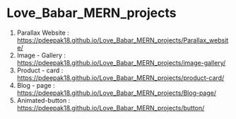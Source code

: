 # Love_Babar_MERN_projects
1. Parallax Website : https://pdeepak18.github.io/Love_Babar_MERN_projects/Parallax_website/
2. Image - Gallery : https://pdeepak18.github.io/Love_Babar_MERN_projects/image-gallery/
3. Product - card : https://pdeepak18.github.io/Love_Babar_MERN_projects/product-card/
4. Blog - page : https://pdeepak18.github.io/Love_Babar_MERN_projects/Blog-page/
5. Animated-button : https://pdeepak18.github.io/Love_Babar_MERN_projects/button/
